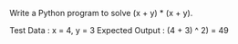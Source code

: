 Write a Python program to solve (x + y) * (x + y).

Test Data : x = 4, y = 3
Expected Output : (4 + 3) ^ 2) = 49